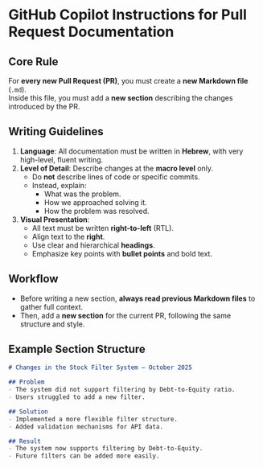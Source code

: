 # GitHub Copilot Instructions for Pull Request Documentation

## Core Rule
For **every new Pull Request (PR)**, you must create a **new Markdown file** (`.md`).  
Inside this file, you must add a **new section** describing the changes introduced by the PR.

## Writing Guidelines
1. **Language**: All documentation must be written in **Hebrew**, with very high-level, fluent writing.  
2. **Level of Detail**: Describe changes at the **macro level** only.  
   - Do **not** describe lines of code or specific commits.  
   - Instead, explain:  
     - What was the problem.  
     - How we approached solving it.  
     - How the problem was resolved.  
3. **Visual Presentation**:  
   - All text must be written **right-to-left** (RTL).  
   - Align text to the **right**.  
   - Use clear and hierarchical **headings**.  
   - Emphasize key points with **bullet points** and bold text.  

## Workflow
- Before writing a new section, **always read previous Markdown files** to gather full context.  
- Then, add a **new section** for the current PR, following the same structure and style.  

## Example Section Structure
```markdown
# Changes in the Stock Filter System – October 2025

## Problem
- The system did not support filtering by Debt-to-Equity ratio.  
- Users struggled to add a new filter.  

## Solution
- Implemented a more flexible filter structure.  
- Added validation mechanisms for API data.  

## Result
- The system now supports filtering by Debt-to-Equity.  
- Future filters can be added more easily.